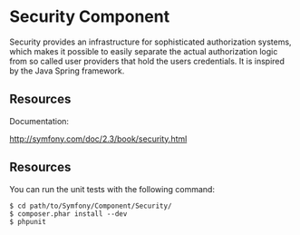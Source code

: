 Security Component
==================

Security provides an infrastructure for sophisticated authorization systems,
which makes it possible to easily separate the actual authorization logic from
so called user providers that hold the users credentials. It is inspired by
the Java Spring framework.

Resources
---------

Documentation:

http://symfony.com/doc/2.3/book/security.html

Resources
---------

You can run the unit tests with the following command:

    $ cd path/to/Symfony/Component/Security/
    $ composer.phar install --dev
    $ phpunit
